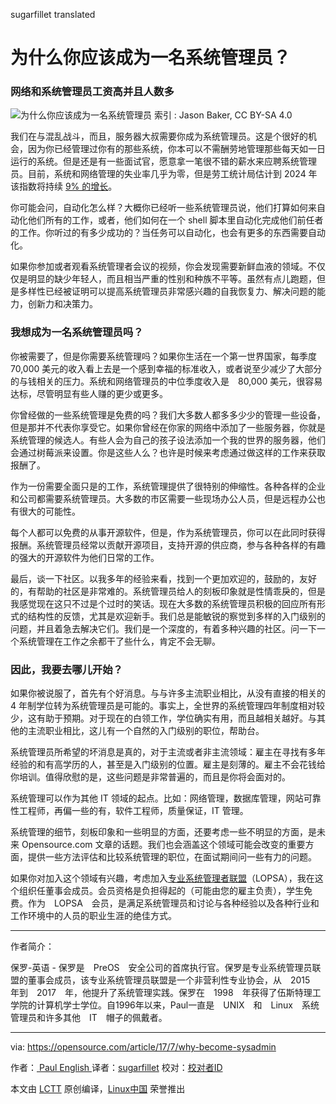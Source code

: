 sugarfillet translated

为什么你应该成为一名系统管理员？
============================================================


### 网络和系统管理员工资高并且人数多


![为什么你应该成为一名系统管理员](https://opensource.com/sites/default/files/styles/image-full-size/public/images/life/sysadmin_uncleserver.jpeg?itok=Tc9LAT7N "Why you should be a sysadmin")
索引 : Jason Baker, CC BY-SA 4.0


我们在与混乱战斗，而且，服务器大叔需要你成为系统管理员。这是个很好的机会，因为你已经管理过你有的那些系统，你本可以不需酬劳地管理那些每天如一日运行的系统。但是还是有一些面试官，愿意拿一笔很不错的薪水来应聘系统管理员。目前，系统和网络管理的失业率几乎为零，但是劳工统计局估计到 2024 年该指数将持续 [9% 的增长][3]。



你可能会问，自动化怎么样？大概你已经听一些系统管理员说，他们打算如何来自动化他们所有的工作，或者，他们如何在一个 shell 脚本里自动化完成他们前任者的工作。你听过的有多少成功的？当任务可以自动化，也会有更多的东西需要自动化。


如果你参加或者观看系统管理者会议的视频，你会发现需要新鲜血液的领域。不仅仅是明显的缺少年轻人，而且相当严重的性别和种族不平等。虽然有点儿跑题，但是多样性已经被证明可以提高系统管理员非常感兴趣的自我恢复力、解决问题的能力，创新力和决策力。


### 我想成为一名系统管理员吗？



你被需要了，但是你需要系统管理吗？如果你生活在一个第一世界国家，每季度 70,000 美元的收入看上去是一个感到幸福的标准收入，或者说至少减少了大部分的与钱相关的压力。系统和网络管理员的中位季度收入是　80,000 美元，很容易达标，尽管明显有些人赚的更少或更多。




你曾经做的一些系统管理是免费的吗？我们大多数人都多多少少的管理一些设备，但是那并不代表你享受它。如果你曾经在你家的网络中添加了一些服务器，你就是系统管理的候选人。有些人会为自己的孩子设法添加一个我的世界的服务器，他们会通过树莓派来设置。你是这些人么？也许是时候来考虑通过做这样的工作来获取报酬了。




作为一份需要全面只是的工作，系统管理提供了很特别的伸缩性。各种各样的企业和公司都需要系统管理员。大多数的市区需要一些现场办公人员，但是远程办公也有很大的可能性。



每个人都可以免费的从事开源软件，但是，作为系统管理员，你可以在此同时获得报酬。系统管理员经常以贡献开源项目，支持开源的供应商，参与各种各样的有趣的强大的开源软件为他们日常的工作。



最后，谈一下社区。以我多年的经验来看，找到一个更加欢迎的，鼓励的，友好的，有帮助的社区是非常难的。系统管理员给人的刻板印象就是性情乖戾的，但是我感觉现在这只不过是个过时的笑话。现在大多数的系统管理员积极的回应所有形式的结构性的反馈，尤其是欢迎新手。我们总是能敏锐的察觉到多样的入门级别的问题，并且着急去解决它们。我们是一个深度的，有着多种兴趣的社区。问一下一个系统管理在工作之余都干了些什么，肯定不会无聊。


### 因此，我要去哪儿开始？




如果你被说服了，首先有个好消息。与与许多主流职业相比，从没有直接的相关的 4 年制学位转为系统管理员是可能的。事实上，全世界的系统管理四年制度相对较少，这有助于预期。对于现在的白领工作，学位确实有用，而且越相关越好。与其他的主流职业相比，这儿有一个自然的入门级别的职位，帮助台。



系统管理员所希望的坏消息是真的，对于主流或者非主流领域：雇主在寻找有多年经验的和有高学历的人，甚至是入门级别的位置。雇主是刻薄的。雇主不会花钱给你培训。值得欣慰的是，这些问题是非常普遍的，而且是你将会面对的。




系统管理可以作为其他 IT 领域的起点。比如：网络管理，数据库管理，网站可靠性工程师，再偏一些的有，软件工程师，质量保证，IT 管理。




系统管理的细节，刻板印象和一些明显的方面，还要考虑一些不明显的方面，是未来 Opensource.com 文章的话题。我们也会涵盖这个领域可能会改变的重要方面，提供一些方法评估和比较系统管理的职位，在面试期间问一些有力的问题。




如果你对加入这个领域有兴趣，考虑加入[专业系统管理者联盟][4]（LOPSA），我在这个组织任董事会成员。会员资格是负担得起的（可能由您的雇主负责），学生免费。作为　LOPSA　会员，是满足系统管理员和讨论与各种经验以及各种行业和工作环境中的人员的职业生涯的绝佳方式。

--------------------------------------------------------------------------------

作者简介：


保罗-英语 - 保罗是　PreOS　安全公司的首席执行官。保罗是专业系统管理员联盟的董事会成员，该专业系统管理员联盟是一个非营利性专业协会，从　2015　年到　2017　年，他提升了系统管理实践。保罗在　1998　年获得了伍斯特理工学院的计算机学士学位。自1996年以来，Paul一直是　UNIX　和　Linux　系统管理员和许多其他　IT　帽子的佩戴者。

-------------------


via: https://opensource.com/article/17/7/why-become-sysadmin

作者：[ Paul English ][a]
译者：[sugarfillet](https://github.com/sugarfillet)
校对：[校对者ID](https://github.com/校对者ID)

本文由 [LCTT](https://github.com/LCTT/TranslateProject) 原创编译，[Linux中国](https://linux.cn/) 荣誉推出

[a]:https://opensource.com/users/penglish
[1]:https://opensource.com/article/17/7/why-become-sysadmin?rate=_WhJK6oklTBkiCcSP0hmPIxAiSrmlSbsDqrz3RTBx-4
[2]:https://opensource.com/user/157701/feed
[3]:https://www.bls.gov/ooh/Computer-and-Information-Technology/Network-and-computer-systems-administrators.htm#tab-1
[4]:https://lopsa.org/
[5]:https://opensource.com/users/penglish
[6]:https://opensource.com/users/penglish
[7]:https://opensource.com/article/17/7/why-become-sysadmin#comments
